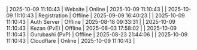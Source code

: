 | 2025-10-09 11:10:43 | Website | Online | 2025-10-09 11:10:43 |
| 2025-10-09 11:10:43 | Registration | Offline | 2025-09-09 16:40:23 |
| 2025-10-09 11:10:43 | Auth Server | Offline | 2025-08-18 09:33:31 |
| 2025-10-09 11:10:43 | Kezan (PvE) | Offline | 2025-08-03 17:58:02 |
| 2025-10-09 11:10:43 | Gurubashi (PvP) | Offline | 2025-08-23 21:44:06 |
| 2025-10-09 11:10:43 | Cloudflare | Online | 2025-10-09 11:10:43 |
